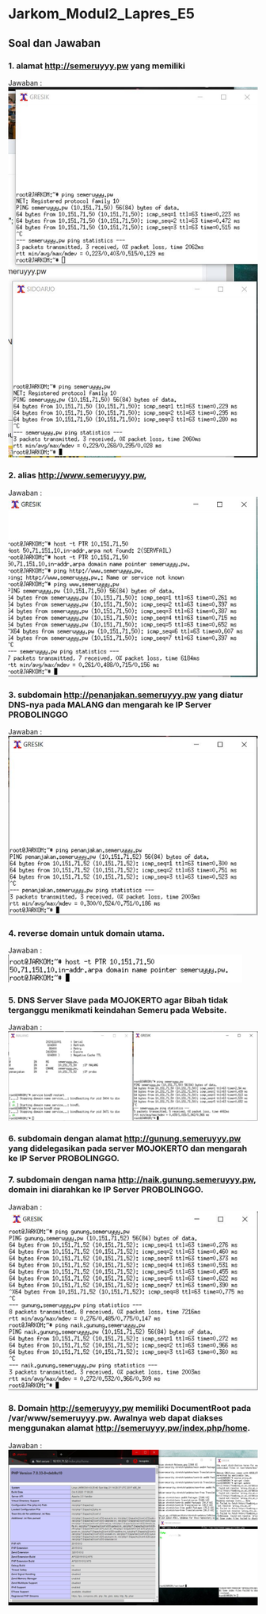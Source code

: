 # Jarkom_Modul2_Lapres_E5
## Soal dan Jawaban
### 1. alamat http://semeruyyy.pw yang memiliki  
Jawaban :     
![1](jawaban/1.JPG)  
### 2. alias http://www.semeruyyy.pw,  
Jawaban :     
![2](jawaban/2.JPG)  
### 3. subdomain http://penanjakan.semeruyyy.pw yang diatur DNS-nya pada MALANG dan mengarah ke IP Server PROBOLINGGO  
Jawaban :     
![3](jawaban/3.JPG)  
### 4. reverse domain untuk domain utama.  
Jawaban :     
![4](jawaban/4.JPG)  
### 5. DNS Server Slave pada MOJOKERTO agar Bibah tidak terganggu menikmati keindahan Semeru pada Website.  
Jawaban :     
![5](jawaban/5.JPG)  
### 6. subdomain dengan alamat http://gunung.semeruyyy.pw yang didelegasikan pada server MOJOKERTO dan mengarah ke IP Server PROBOLINGGO.  
### 7. subdomain dengan nama http://naik.gunung.semeruyyy.pw, domain ini diarahkan ke IP Server PROBOLINGGO.  
Jawaban :     
![6&7](jawaban/6&7.JPG)  
### 8. Domain http://semeruyyy.pw memiliki DocumentRoot pada /var/www/semeruyyy.pw. Awalnya web dapat diakses menggunakan alamat http://semeruyyy.pw/index.php/home.  
Jawaban :     
![8](jawaban/8.JPG)  

